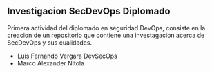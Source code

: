 ## Investigacion SecDevOps Diplomado

Primera actividad del diplomado en seguridad DevOps, consiste en la creacion de un repositorio que contiene una investagacion acerca de SecDevOps y sus cualidades.

- [Luis Fernando Vergara DevSecOps](https://github.com/marconitola01/Investigacion_SecDevOps__Diplomado/blob/main/Luis%20Fernando%20Vergara%20Gacharna/DevSecOps.md)
- Marco Alexander Nitola
